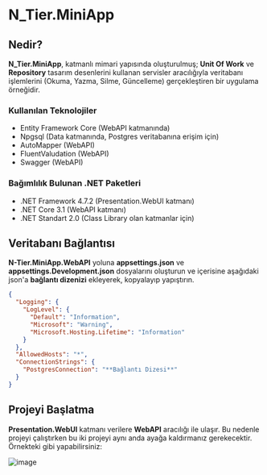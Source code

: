 # N_Tier.MiniApp

## Nedir?

**N_Tier.MiniApp**, katmanlı mimari yapısında oluşturulmuş; **Unit Of Work** ve **Repository** tasarım desenlerini kullanan servisler aracılığıyla veritabanı işlemlerini (Okuma, Yazma, Silme, Güncelleme) gerçekleştiren bir uygulama örneğidir.

### Kullanılan Teknolojiler

* Entity Framework Core (WebAPI katmanında)
* Npgsql (Data katmanında, Postgres veritabanına erişim için)
* AutoMapper (WebAPI)
* FluentValudation (WebAPI)
* Swagger (WebAPI)

### Bağımlılık Bulunan .NET Paketleri

* .NET Framework 4.7.2 (Presentation.WebUI katmanı)
* .NET Core 3.1 (WebAPI katmanı)
* .NET Standart 2.0 (Class Library olan katmanlar için)


## Veritabanı Bağlantısı

**N-Tier.MiniApp.WebAPI** yoluna **appsettings.json** ve **appsettings.Development.json** dosyalarını oluşturun ve içerisine aşağıdaki json'a **bağlantı dizenizi** ekleyerek, kopyalayıp yapıştırın.

```json
{
  "Logging": {
    "LogLevel": {
      "Default": "Information",
      "Microsoft": "Warning",
      "Microsoft.Hosting.Lifetime": "Information"
    }
  },
  "AllowedHosts": "*",
  "ConnectionStrings": {
    "PostgresConnection": "**Bağlantı Dizesi**"
  }
}
```

## Projeyi Başlatma

**Presentation.WebUI** katmanı verilere **WebAPI** aracılığı ile ulaşır. Bu nedenle projeyi çalıştırken bu iki projeyi aynı anda ayağa kaldırmanız gerekecektir. Örnekteki gibi yapabilirsiniz:

![image](https://drive.google.com/uc?export=view&id=1kQRHXqpJQ1d5VNaOq_eZSoxJkwtesqXq)
